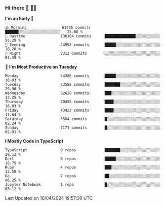 ### Hi there 👋 🧑‍💻



<!--START_SECTION:waka-->
**I'm an Early 🐤** 

```text
🌞 Morning                61735 commits       ██████░░░░░░░░░░░░░░░░░░░   25.08 % 
🌆 Daytime                136104 commits      ██████████████░░░░░░░░░░░   55.29 % 
🌃 Evening                44998 commits       █████░░░░░░░░░░░░░░░░░░░░   18.28 % 
🌙 Night                  3313 commits        ░░░░░░░░░░░░░░░░░░░░░░░░░   01.35 % 
```
📅 **I'm Most Productive on Tuesday** 

```text
Monday                   44386 commits       █████░░░░░░░░░░░░░░░░░░░░   18.03 % 
Tuesday                  73588 commits       ███████░░░░░░░░░░░░░░░░░░   29.90 % 
Wednesday                32620 commits       ███░░░░░░░░░░░░░░░░░░░░░░   13.25 % 
Thursday                 39458 commits       ████░░░░░░░░░░░░░░░░░░░░░   16.03 % 
Friday                   43423 commits       ████░░░░░░░░░░░░░░░░░░░░░   17.64 % 
Saturday                 5504 commits        █░░░░░░░░░░░░░░░░░░░░░░░░   02.24 % 
Sunday                   7171 commits        █░░░░░░░░░░░░░░░░░░░░░░░░   02.91 % 
```


**I Mostly Code in TypeScript** 

```text
TypeScript               9 repos             ███████░░░░░░░░░░░░░░░░░░   28.12 % 
Dart                     6 repos             █████░░░░░░░░░░░░░░░░░░░░   18.75 % 
Ruby                     4 repos             ███░░░░░░░░░░░░░░░░░░░░░░   12.50 % 
Go                       2 repos             ██░░░░░░░░░░░░░░░░░░░░░░░   06.25 % 
Jupyter Notebook         1 repo              █░░░░░░░░░░░░░░░░░░░░░░░░   03.12 % 
```




 Last Updated on 10/04/2024 19:57:30 UTC
<!--END_SECTION:waka-->


